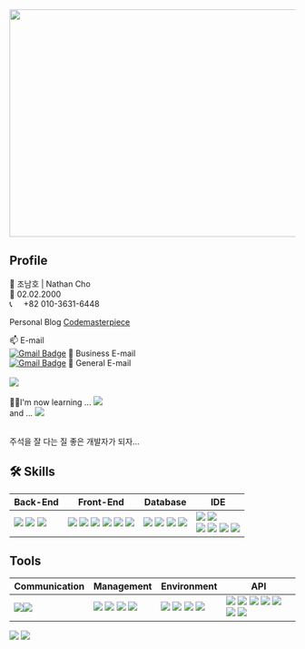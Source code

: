 <div align=center>
  <img src="https://capsule-render.vercel.app/api?type=waving&color=auto&height=300&section=header&text=HI!%20Dev%20Nathan%20Here!&fontSize=60&fontAlignY=45"  style ="width : 1000px; height:400px"/>
</div>



## Profile
🧑 조남호 | Nathan Cho <br>
👶 02.02.2000 <br>
📞 <img src="https://github.com/DevNathan/DevNathan/assets/142222091/7c138722-a177-4ed2-888a-362530edad54" style="width: 12px"> +82 010-3631-6448 <br>

Personal Blog
[Codemasterpiece](https://www.codemasterpiece.com)

📫 E-mail <br>
[![Gmail Badge](https://img.shields.io/badge/Gmail%20For%20Business-d14836?style=flat-square&logo=Gmail&logoColor=white&link=mailto:devnamho0910@gmail.com)](mailto:devnamho0910@gmail.com) 🏬 Business E-mail 
<br>
[![Gmail Badge](https://img.shields.io/badge/Gmail%20For%20General-white?style=flat-square&logo=Gmail&logoColor=d14836&link=mailto:seinee114@gmail.com)](mailto:cnh1234578@gmail.com) 💌 General E-mail
<br><br>
<span><a href="https://dev-namho.notion.site/17976ccd9d904252b4b2f6aec5e3499d?pvs=4"><img src="https://img.shields.io/badge/Notion-00000?style=round-square&logo=Notion&logoColor=black"/></a></span>
<br><br>
👨‍💻I'm now learning ... <span><img src="https://img.shields.io/badge/Linux-FCC624?style=round-square&logo=linux&logoColor=black"/></span><br>
and ... <span><img src="https://img.shields.io/badge/Spring%20Security-6DB33F?style=round-square&logo=springsecurity&logoColor=white"/></span>

<br>
주석을 잘 다는 질 좋은 개발자가 되자...
<br>

## 🛠️ Skills

| Back-End | Front-End | Database | IDE |
| --- | --- | --- | --- |
| <span><img src="https://img.shields.io/badge/-JAVA-blueviolet"/></span> <span><img src="https://img.shields.io/badge/-JSP-red"/></span> <span><img src="https://img.shields.io/badge/JSON-00000?style=round-square&logo=JSON&logoColor=black"/></span> | <span><img src="https://img.shields.io/badge/JavaScript-F7DF1E?style=round-square&logo=JavaScript&logoColor=black"/></span> <span><img src="https://img.shields.io/badge/jQuery-0769AD?style=round-square&logo=jQuery&logoColor=black"/></span> <span><img src="https://img.shields.io/badge/HTML-E34F26?style=round-square&logo=HTML&logoColor=black"/></span> <span><img src="https://img.shields.io/badge/CSS-1572B6?style=round-square&logo=CSS&logoColor=black"/></span> <span><img src="https://img.shields.io/badge/ThymeLeaf-005F0F?style=round-square&logo=ThymeLeaf&logoColor=black"/></span> <span><img src="https://img.shields.io/badge/React-61DAFB?style=round-square&logo=react&logoColor=white"/></span><br> | <span><img src="https://img.shields.io/badge/MariaDB-003545?style=round-square&logo=mariadb&logoColor=white"/></span> <span><img src="https://img.shields.io/badge/MySQL-%2300f.svg?style=round-square&logo=mysql&logoColor=white"/></span> <span><img src="https://img.shields.io/badge/Oracle-F80000.svg?style=round-square&logo=mysql&logoColor=white"/></span> <span><img src="https://img.shields.io/badge/-MyBatis-orange"/></span> | <span><img src="https://img.shields.io/badge/Eclipse-2C2255.svg?style=round-square&logo=Eclipse&logoColor=white"/></span> <span><img src="https://img.shields.io/badge/Visual Studio Code-007ACC.svg?style=round-square&logo=Visual Studio Code&logoColor=white"/></span> <br> <span><img src="https://img.shields.io/badge/IntelliJ-000000.svg?style=round-square&logo=IntelliJ IDEA&logoColor=white"/></span> <span><img src="https://img.shields.io/badge/-DBeaver-brightgreen"/></span> <span><img src="https://img.shields.io/badge/Sourcetree-0052CC.svg?style=round-square&logo=Sourcetree&logoColor=white"/></span> <span><img src="https://img.shields.io/badge/Postman-FF6C37.svg?style=round-square&logo=Postman&logoColor=white"/></span> |


## Tools

| Communication | Management | Environment | API |
| --- | --- | --- | --- |
| <span><img src="https://img.shields.io/badge/Slack-4A154B.svg?style=round-square&logo=Slack&logoColor=white"/></span><span><img src="https://img.shields.io/badge/Discord-5865F2?style=round-square&logo=Discord&logoColor=black"/></span> | <span><img src="https://img.shields.io/badge/Git-F05032?style=round-square&logo=Git&logoColor=black"/></span> <span><img src="https://img.shields.io/badge/GitHub-181717?style=round-square&logo=GitHub&logoColor=black"/></span> <span><img src="https://img.shields.io/badge/Gradle-02303A?style=round-square&logo=Gradle&logoColor=black"/></span> <span><img src="https://img.shields.io/badge/-yml-brightgreen"/></span> | <span><img src="https://img.shields.io/badge/SpringBoot-6DB33F?style=round-square&logo=Spring&logoColor=black"/></span> <span><img src="https://img.shields.io/badge/JPA-6DB33F?style=round-square"/></span> <img src="https://img.shields.io/badge/Tomcat-F8DC75?style=flat&logo=ApacheTomcat&logoColor=white" /> <img src="https://img.shields.io/badge/AWS-232F3E?style=flat&logo=AmazonAWS&logoColor=white" /> | <span><img src="https://img.shields.io/badge/-JDBC-blue"/>  <span><img src="https://img.shields.io/badge/-SMTP GMAIL-red"/></span> <span><img src="https://img.shields.io/badge/-KAKAO login-yellow"/></span> <span><img src="https://img.shields.io/badge/-naver login-brightgreen"/></span> <span><img src="https://img.shields.io/badge/-GOOGLE OCR-orange"/></span> <span><img src="https://img.shields.io/badge/-REST-green"/> <a href="https://openai.com/"><img src="https://img.shields.io/badge/openAi-412991?logo=openai"/></a> |





<div align=left>
<img src="https://github-readme-stats.vercel.app/api/top-langs/?username=DevNathan&layout=compact">
<img src="https://github-readme-stats.vercel.app/api?username=DevNathan&show_icons=true">
</div>
<br>

